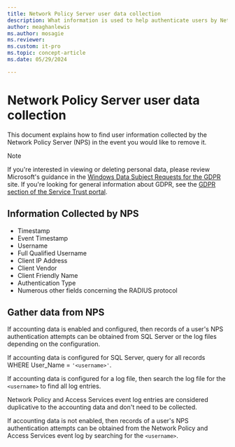 ```yaml
---
title: Network Policy Server user data collection
description: What information is used to help authenticate users by Network Policy Server in Windows Server 2016.
author: meaghanlewis
ms.author: mosagie
ms.reviewer: 
ms.custom: it-pro
ms.topic: concept-article
ms.date: 05/29/2024

---
```

# Network Policy Server user data collection

This document explains how to find user information collected by the Network Policy Server (NPS) in the event you would like to remove it.

>[!Note]
>If you're interested in viewing or deleting personal data, please review Microsoft's guidance in the [Windows Data Subject Requests for the GDPR](/microsoft-365/compliance/gdpr-dsr-windows) site. If you're looking for general information about GDPR, see the [GDPR section of the Service Trust portal](https://servicetrust.microsoft.com/ViewPage/GDPRGetStarted).

## Information Collected by NPS

- Timestamp
- Event Timestamp
- Username
- Full Qualified Username
- Client IP Address
- Client Vendor
- Client Friendly Name
- Authentication Type
- Numerous other fields concerning the RADIUS protocol

## Gather data from NPS

If accounting data is enabled and configured, then records of a user's NPS authentication attempts can be obtained from SQL Server or the log files depending on the configuration.

If accounting data is configured for SQL Server, query for all records WHERE User_Name = `'<username>'`.

If accounting data is configured for a log file, then search the log file for the `<username>` to find all log entries.

Network Policy and Access Services event log entries are considered duplicative to the accounting data and don't need to be collected.

If accounting data is not enabled, then records of a user's NPS authentication attempts can be obtained from the Network Policy and Access Services event log by searching for the `<username>`.
